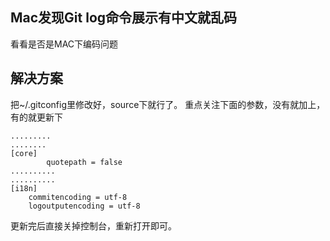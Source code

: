 ## Mac发现Git log命令展示有中文就乱码
看看是否是MAC下编码问题

## 解决方案

把~/.gitconfig里修改好，source下就行了。
重点关注下面的参数，没有就加上，有的就更新下

```
.........
........
[core]
        quotepath = false
..........
..........
[i18n]
    commitencoding = utf-8
    logoutputencoding = utf-8

```
更新完后直接关掉控制台，重新打开即可。